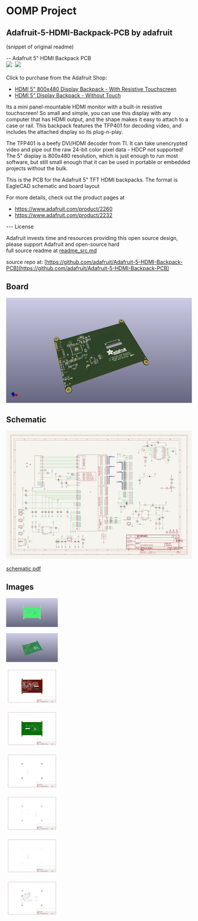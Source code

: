 # OOMP Project  
## Adafruit-5-HDMI-Backpack-PCB  by adafruit  
  
(snippet of original readme)  
  
-- Adafruit 5" HDMI Backpack PCB  
<a href="http://www.adafruit.com/products/2260"><img src="assets/2260.jpg?raw=true" width="400px"></a>&nbsp; <a href="http://www.adafruit.com/products/2232"><img src="assets/2232.jpg?raw=true" width="400px"></a><br />  
Click to purchase from the Adafruit Shop:  
- [HDMI 5" 800x480 Display Backpack - With Resistive Touchscreen](https://www.adafruit.com/product/2260)  
- [HDMI 5" Display Backpack - Without Touch](https://www.adafruit.com/product/2232)  
  
Its a mini panel-mountable HDMI monitor with a built-in resistive touchscreen! So small and simple, you can use this display with any computer that has HDMI output, and the shape makes it easy to attach to a case or rail. This backpack features the TFP401 for decoding video, and includes the attached display so its plug-n-play.  
  
The TFP401 is a beefy DVI/HDMI decoder from TI. It can take unencrypted video and pipe out the raw 24-bit color pixel data - HDCP not supported! The 5" display is 800x480 resolution, which is just enough to run most software, but still small enough that it can be used in portable or embedded projects without the bulk.  
  
This is the PCB for the Adafruit 5" TFT HDMI backpacks. The format is EagleCAD schematic and board layout  
  
For more details, check out the product pages at  
- https://www.adafruit.com/product/2260  
- https://www.adafruit.com/product/2232  
  
--- License  
  
Adafruit invests time and resources providing this open source design, please support Adafruit and open-source hard  
  full source readme at [readme_src.md](readme_src.md)  
  
source repo at: [https://github.com/adafruit/Adafruit-5-HDMI-Backpack-PCB](https://github.com/adafruit/Adafruit-5-HDMI-Backpack-PCB)  
## Board  
  
[![working_3d.png](working_3d_600.png)](working_3d.png)  
## Schematic  
  
[![working_schematic.png](working_schematic_600.png)](working_schematic.png)  
  
[schematic pdf](working_schematic.pdf)  
## Images  
  
[![working_3D_bottom.png](working_3D_bottom_140.png)](working_3D_bottom.png)  
  
[![working_3D_top.png](working_3D_top_140.png)](working_3D_top.png)  
  
[![working_assembly_page_01.png](working_assembly_page_01_140.png)](working_assembly_page_01.png)  
  
[![working_assembly_page_02.png](working_assembly_page_02_140.png)](working_assembly_page_02.png)  
  
[![working_assembly_page_03.png](working_assembly_page_03_140.png)](working_assembly_page_03.png)  
  
[![working_assembly_page_04.png](working_assembly_page_04_140.png)](working_assembly_page_04.png)  
  
[![working_assembly_page_05.png](working_assembly_page_05_140.png)](working_assembly_page_05.png)  
  
[![working_assembly_page_06.png](working_assembly_page_06_140.png)](working_assembly_page_06.png)  
